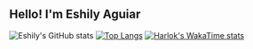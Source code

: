## Hello! I'm Eshily Aguiar
![Eshily's GitHub stats](https://github-readme-stats.vercel.app/api?username=eshily&theme=radical)
[![Top Langs](https://github-readme-stats.vercel.app/api/top-langs/?username=eshily)](https://github.com/eshily/github-readme-stats)
[![Harlok's WakaTime stats](https://github-readme-stats.vercel.app/api/wakatime?username=eshily)](https://github.com/eshily/github-readme-stats)
